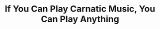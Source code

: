 ---
title: If You Can Play Carnatic Music, You Can Play Anything
video: https://www.youtube.com/watch?v=NT1fVKXK5q8
description: "Interview with the sublime violinist Akkarai Subhalakshmi (who also features on many of the TM Krishna videos above) on learning Carnatic music, the history of the violin in India and what makes it so special."
---